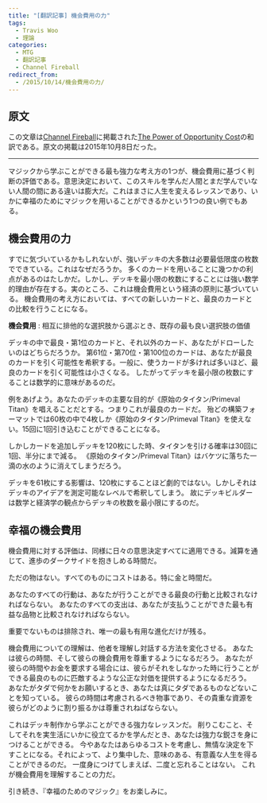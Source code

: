 ```yaml
---
title: "[翻訳記事] 機会費用の力"
tags:
  - Travis Woo
  - 理論
categories:
  - MTG
  - 翻訳記事
  - Channel Fireball
redirect_from:
  - /2015/10/14/機会費用の力/
---
```



## 原文

この文章は[Channel Fireball](http://www.channelfireball.com/)に掲載された[The Power of Opportunity Cost](http://www.channelfireball.com/articles/the-power-of-opportunity-cost/)の和訳である。原文の掲載は2015年10月8日だった。

<!-- more -->

----

マジックから学ぶことができる最も強力な考え方の1つが、機会費用に基づく判断の評価である。意思決定において、このスキルを学んだ人間とまだ学んでいない人間の間にある違いは膨大だ。これはまさに人生を変えるレッスンであり、いかに幸福のためにマジックを用いることができるかという1つの良い例でもある。

## 機会費用の力

すでに気づいているかもしれないが、強いデッキの大多数は必要最低限度の枚数でできている。これはなぜだろうか。
多くのカードを用いることに幾つかの利点があるのはたしかだ。しかし、デッキを最小限の枚数にすることには強い数学的理由が存在する。実のところ、これは機会費用という経済の原則に基づいている。
機会費用の考え方においては、すべての新しいカードと、最良のカードとの比較を行うことになる。

__機会費用__ : 相互に排他的な選択肢から選ぶとき、既存の最も良い選択肢の価値

デッキの中で最良・第1位のカードと、それ以外のカード、あなたがドローしたいのはどちらだろうか。
第61位・第70位・第100位のカードは、あなたが最良のカードを引く可能性を希釈する。一般に、使うカードが多ければ多いほど、最良のカードを引く可能性は小さくなる。
したがってデッキを最小限の枚数にすることは数学的に意味があるのだ。

例をあげよう。あなたのデッキの主要な目的が《原始のタイタン/Primeval Titan》を唱えることだとする。つまりこれが最良のカードだ。
殆どの構築フォーマットでは60枚の中で4枚しか《原始のタイタン/Primeval Titan》を使えない。15回に1回引き込むことができることになる。

しかしカードを追加しデッキを120枚にした時、タイタンを引ける確率は30回に1回、半分にまで減る。
《原始のタイタン/Primeval Titan》はバケツに落ちた一滴の水のように消えてしまうだろう。

デッキを61枚にする影響は、120枚にすることほど劇的ではない。しかしそれはデッキのアイデアを測定可能なレベルで希釈してしまう。
故にデッキビルダーは数学と経済学の観点からデッキの枚数を最小限にするのだ。

## 幸福の機会費用

機会費用に対する評価は、同様に日々の意思決定すべてに適用できる。減算を通じて、進歩のダークサイドを抱きしめる時間だ。

ただの物はない。すべてのものにコストはある。特に金と時間だ。

あなたのすべての行動は、あなたが行うことができる最良の行動と比較されなければならない。
あなたのすべての支出は、あなたが支払うことができた最も有益な品物と比較されなければならない。

重要でないものは排除され、唯一の最も有用な進化だけが残る。

機会費用についての理解は、他者を理解し対話する方法を変化させる。
あなたは彼らの時間、そして彼らの機会費用を尊重するようになるだろう。
あなたが彼らの時間やお金を要求する場合には、彼らがそれをしなかった時に行うことができる最良のものに匹敵するような公正な対価を提供するようになるだろう。
あなたがタダで何かをお願いするとき、あなたは真にタダであるものなどないことを知っている。
彼らの時間は考慮されるべき物事であり、その貴重な資源を彼らがどのように割り振るかは尊重されねばならない。

これはデッキ制作から学ぶことができる強力なレッスンだ。
削りこむこと、そしてそれを実生活にいかに役立てるかを学んだとき、あなたは強力な鋭さを身につけることができる。
今やあなたはあらゆるコストを考慮し、無情な決定を下すことになる。それによって、より集中した、意味のある、有意義な人生を得ることができるのだ。
一度身につけてしまえば、二度と忘れることはない。
これが機会費用を理解することの力だ。

引き続き、『幸福のためのマジック』をお楽しみに。

